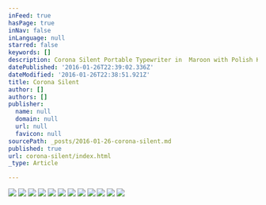 ```yaml
---
inFeed: true
hasPage: true
inNav: false
inLanguage: null
starred: false
keywords: []
description: Corona Silent Portable Typewriter in  Maroon with Polish Keyboard and Case
datePublished: '2016-01-26T22:39:02.336Z'
dateModified: '2016-01-26T22:38:51.921Z'
title: Corona Silent
author: []
authors: []
publisher:
  name: null
  domain: null
  url: null
  favicon: null
sourcePath: _posts/2016-01-26-corona-silent.md
published: true
url: corona-silent/index.html
_type: Article

---
```

![](https://the-grid-user-content.s3-us-west-2.amazonaws.com/f189f603-b289-47c4-9861-46a92d6c33bb.JPG)
![](https://the-grid-user-content.s3-us-west-2.amazonaws.com/9ec489cf-3cf0-4c0a-856d-dc89ff8ae1fd.JPG)
![](https://the-grid-user-content.s3-us-west-2.amazonaws.com/9aa660cf-f3ba-43a6-8ba9-611a11932bc0.JPG)
![](https://the-grid-user-content.s3-us-west-2.amazonaws.com/af77ac9d-3725-409e-be38-5cdb9708c265.JPG)
![](https://the-grid-user-content.s3-us-west-2.amazonaws.com/2f27f608-d078-4fba-a3ef-3d4f42b4f3ae.JPG)
![](https://the-grid-user-content.s3-us-west-2.amazonaws.com/f7bd1230-3855-423f-825d-eeb1a25b8915.JPG)
![](https://the-grid-user-content.s3-us-west-2.amazonaws.com/7ea14cec-151e-480d-8b4e-2f7a1dc518eb.JPG)
![](https://the-grid-user-content.s3-us-west-2.amazonaws.com/7e48e01e-f5bf-402d-aa03-38b3ee3a01b3.JPG)
![](https://the-grid-user-content.s3-us-west-2.amazonaws.com/e0f7a24f-3de9-4ee1-8f60-693e2dd1b073.JPG)
![](https://the-grid-user-content.s3-us-west-2.amazonaws.com/a5c2bd99-595f-45df-a952-c19ef4bb06cd.JPG)
![](https://the-grid-user-content.s3-us-west-2.amazonaws.com/d4c042b9-0156-4755-bf4a-0e7deab9b88a.JPG)
![](https://the-grid-user-content.s3-us-west-2.amazonaws.com/a25dd259-cc53-4009-b792-c989d68c2f04.JPG)